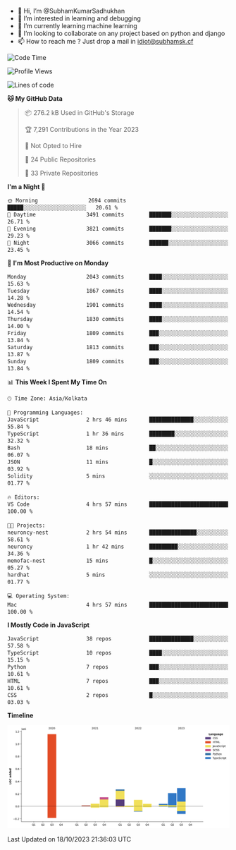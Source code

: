 - 👋 Hi, I’m @SubhamKumarSadhukhan
- 👀 I’m interested in learning and debugging
- 🌱 I’m currently learning machine learning
- 💞️ I’m looking to collaborate on any project based on python and django
- 📫 How to reach me ?
      Just drop a mail in idiot@subhamsk.cf

<!---
SubhamKumarSadhukhan/SubhamKumarSadhukhan is a ✨ special ✨ repository because its `README.md` (this file) appears on your GitHub profile.
You can click the Preview link to take a look at your changes.
--->


<!--START_SECTION:waka-->
![Code Time](http://img.shields.io/badge/Code%20Time-1%2C595%20hrs%2024%20mins-blue)

![Profile Views](http://img.shields.io/badge/Profile%20Views-1-blue)

![Lines of code](https://img.shields.io/badge/From%20Hello%20World%20I%27ve%20Written-2.3%20million%20lines%20of%20code-blue)

**🐱 My GitHub Data** 

> 📦 276.2 kB Used in GitHub's Storage 
 > 
> 🏆 7,291 Contributions in the Year 2023
 > 
> 🚫 Not Opted to Hire
 > 
> 📜 24 Public Repositories 
 > 
> 🔑 33 Private Repositories 
 > 
**I'm a Night 🦉** 

```text
🌞 Morning                2694 commits        █████░░░░░░░░░░░░░░░░░░░░   20.61 % 
🌆 Daytime                3491 commits        ███████░░░░░░░░░░░░░░░░░░   26.71 % 
🌃 Evening                3821 commits        ███████░░░░░░░░░░░░░░░░░░   29.23 % 
🌙 Night                  3066 commits        ██████░░░░░░░░░░░░░░░░░░░   23.45 % 
```
📅 **I'm Most Productive on Monday** 

```text
Monday                   2043 commits        ████░░░░░░░░░░░░░░░░░░░░░   15.63 % 
Tuesday                  1867 commits        ████░░░░░░░░░░░░░░░░░░░░░   14.28 % 
Wednesday                1901 commits        ████░░░░░░░░░░░░░░░░░░░░░   14.54 % 
Thursday                 1830 commits        ████░░░░░░░░░░░░░░░░░░░░░   14.00 % 
Friday                   1809 commits        ███░░░░░░░░░░░░░░░░░░░░░░   13.84 % 
Saturday                 1813 commits        ███░░░░░░░░░░░░░░░░░░░░░░   13.87 % 
Sunday                   1809 commits        ███░░░░░░░░░░░░░░░░░░░░░░   13.84 % 
```


📊 **This Week I Spent My Time On** 

```text
🕑︎ Time Zone: Asia/Kolkata

💬 Programming Languages: 
JavaScript               2 hrs 46 mins       ██████████████░░░░░░░░░░░   55.84 % 
TypeScript               1 hr 36 mins        ████████░░░░░░░░░░░░░░░░░   32.32 % 
Bash                     18 mins             ██░░░░░░░░░░░░░░░░░░░░░░░   06.07 % 
JSON                     11 mins             █░░░░░░░░░░░░░░░░░░░░░░░░   03.92 % 
Solidity                 5 mins              ░░░░░░░░░░░░░░░░░░░░░░░░░   01.77 % 

🔥 Editors: 
VS Code                  4 hrs 57 mins       █████████████████████████   100.00 % 

🐱‍💻 Projects: 
neuroncy-nest            2 hrs 54 mins       ███████████████░░░░░░░░░░   58.61 % 
neuroncy                 1 hr 42 mins        █████████░░░░░░░░░░░░░░░░   34.36 % 
memofac-nest             15 mins             █░░░░░░░░░░░░░░░░░░░░░░░░   05.27 % 
hardhat                  5 mins              ░░░░░░░░░░░░░░░░░░░░░░░░░   01.77 % 

💻 Operating System: 
Mac                      4 hrs 57 mins       █████████████████████████   100.00 % 
```

**I Mostly Code in JavaScript** 

```text
JavaScript               38 repos            ██████████████░░░░░░░░░░░   57.58 % 
TypeScript               10 repos            ████░░░░░░░░░░░░░░░░░░░░░   15.15 % 
Python                   7 repos             ███░░░░░░░░░░░░░░░░░░░░░░   10.61 % 
HTML                     7 repos             ███░░░░░░░░░░░░░░░░░░░░░░   10.61 % 
CSS                      2 repos             █░░░░░░░░░░░░░░░░░░░░░░░░   03.03 % 
```



**Timeline**

![Lines of Code chart](https://raw.githubusercontent.com/SubhamKumarSadhukhan/SubhamKumarSadhukhan/main/assets/bar_graph.png)


 Last Updated on 18/10/2023 21:36:03 UTC
<!--END_SECTION:waka-->

